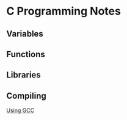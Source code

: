 # C Programming Notes

## Variables


## Functions


## Libraries


## Compiling
[Using GCC](gcc.md)
